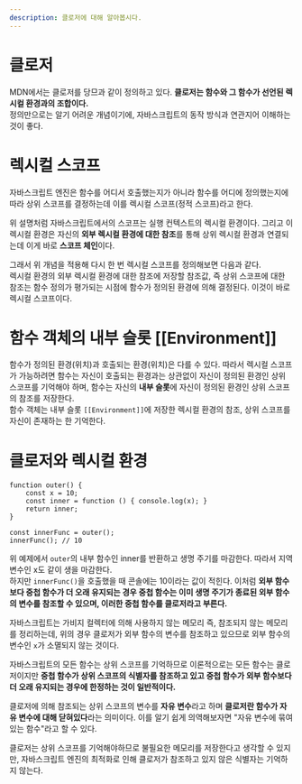 ```yaml
---
description: 클로저에 대해 알아봅시다.
---
```


# 클로저
MDN에서는 클로저를 당므과 같이 정의하고 있다. **클로저는 함수와 그 함수가 선언된 렉시컬 환경과의 조합이다.** <br>
정의만으로는 알기 어려운 개념이기에, 자바스크립트의 동작 방식과 연관지어 이해하는 것이 좋다. <br>

# 렉시컬 스코프
자바스크립트 엔진은 함수를 어디서 호출했는지가 아니라 함수를 어디에 정의했는지에 따라 상위 스코프를 결정하는데 이를 렉시컬 스코프(정적 스코프)라고 한다. <br>

위 설명처럼 자바스크립트에서의 스코프는 실행 컨텍스트의 렉시컬 환경이다. 그리고 이 렉시컬 환경은 자신의 **외부 렉시컬 환경에 대한 참조**를 통해 상위 렉시컬 환경과 연결되는데 이게 바로 **스코프 체인**이다. <br>

그래서 위 개념을 적용해 다시 한 번 렉시컬 스코프를 정의해보면 다음과 같다.
<br>
렉시컬 환경의 외부 렉시컬 환경에 대한 참조에 저장할 참조값, 즉 상위 스코프에 대한 참조는 함수 정의가 평가되는 시점에 함수가 정의된 환경에 의해 결정된다. 이것이 바로 렉시컬 스코프이다.<br>

# 함수 객체의 내부 슬롯 [[Environment]]
함수가 정의된 환경(위치)과 호출되는 환경(위치)은 다를 수 있다. 따라서 렉시컬 스코프가 가능하려면 함수는 자신이 호출되는 환경과는 상관없이 자신이 정의된 환경인 상위 스코프를 기억해야 하며, 함수는 자신의 **내부 슬롯**에 자신이 정의된 환경인 상위 스코프의 참조를 저장한다. <br>
함수 객체는 내부 슬롯 `[[Environment]]`에 저장한 렉시컬 환경의 참조, 상위 스코프를 자신이 존재하는 한 기억한다. <br>

# 클로저와 렉시컬 환경
```
function outer() {
    const x = 10;
    const inner = function () { console.log(x); }
    return inner;
}

const innerFunc = outer();
innerFunc(); // 10
```
위 예제에서 `outer`의 내부 함수인 inner를 반환하고 생명 주기를 마감한다. 따라서 지역 변수인 x도 같이 생을 마감한다. <br>
하지만 `innerFunc()`을 호출했을 때 콘솔에는 10이라는 값이 적힌다. 이처럼 **외부 함수보다 중첩 함수가 더 오래 유지되는 경우 중첩 함수는 이미 생명 주기가 종료된 외부 함수의 변수를 참조할 수 있으며, 이러한 중첩 함수를 클로저라고 부른다.** <br>

자바스크립트는 가비지 컬렉터에 의해 사용하지 않는 메모리 즉, 참조되지 않는 메모리를 정리하는데, 위의 경우 클로저가 외부 함수의 변수를 참조하고 있으므로 외부 함수의 변수인 `x`가 소멸되지 않는 것이다. <br>

자바스크립트의 모든 함수는 상위 스코프를 기억하므로 이론적으로는 모든 함수는 클로저이지만 **중첩 함수가 상위 스코프의 식별자를 참조하고 있고 중첩 함수가 외부 함수보다 더 오래 유지되는 경우에 한정하는 것이 일반적이다.** <br>

클로저에 의해 참조되는 상위 스코프의 변수를 **자유 변수**라고 하며 **클로저란 함수가 자유 변수에 대해 닫혀있다**라는 의미이다. 이를 알기 쉽게 의역해보자면 "자유 변수에 묶여있는 함수"라고 할 수 있다. <br>

클로저는 상위 스코프를 기억해야하므로 불필요한 메모리를 저장한다고 생각할 수 있지만, 자바스크립트 엔진의 최적화로 인해 클로저가 참조하고 있지 않은 식별자는 기억하지 않는다. <br>